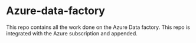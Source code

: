 # Azure-data-factory

This repo contains all the work done on the Azure Data factory.
This repo is integrated with the Azure subscription and appended. 

